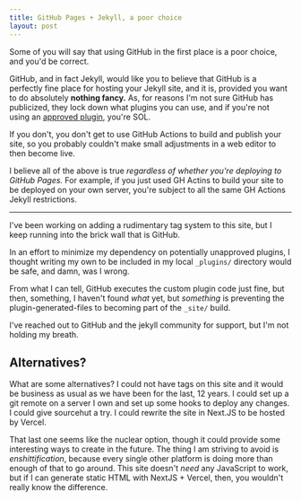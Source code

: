 ```yaml
---
title: GitHub Pages + Jekyll, a poor choice
layout: post
---
```


Some of you will say that using GitHub in the first place is a poor choice, and
you'd be correct.

GitHub, and in fact Jekyll, would like you to believe that GitHub is a perfectly
fine place for hosting your Jekyll site, and it is, provided you want to do
absolutely **nothing fancy.** As, for reasons I'm not sure GitHub has
publicized, they lock down what plugins you can use, and if you're not using an
[approved plugin][gh-pages-plugins], you're SOL.

[gh-pages-plugins]:https://pages.github.com/versions/

If you don't, you don't get to use GitHub Actions to build and publish your
site, so you probably couldn't make small adjustments in a web editor to then
become live.

I believe all of the above is true *regardless of whether you're deploying to
GitHub Pages.* For example, if you just used GH Actins to build your site to be
deployed on your own server, you're subject to all the same GH Actions Jekyll
restrictions.

---

I've been working on adding a rudimentary tag system to this site, but I keep
running into the brick wall that is GitHub.

In an effort to minimize my dependency on potentially unapproved plugins, I
thought writing my own to be included in my local `_plugins/` directory would be
safe, and damn, was I wrong.

From what I can tell, GitHub executes the custom plugin code just fine, but
then, something, I haven't found *what* yet, but *something* is preventing the
plugin-generated-files to becoming part of the `_site/` build.

I've reached out to GitHub and the jekyll community for support, but I'm not
holding my breath.

## Alternatives?

What are some alternatives? I could not have tags on this site and it would be
business as usual as we have been for the last, 12 years. I could set up a git
remote on a server I own and set up some hooks to deploy any changes. I could
give sourcehut a try. I could rewrite the site in Next.JS to be hosted by
Vercel.

That last one seems like the nuclear option, though it could provide some
interesting ways to create in the future. The thing I am striving to avoid is
*enshittification*, because every single other platform is doing more than enough
of that to go around. This site doesn't *need* any JavaScript to work, but if I
can generate static HTML with NextJS + Vercel, then, you wouldn't really know
the difference.
